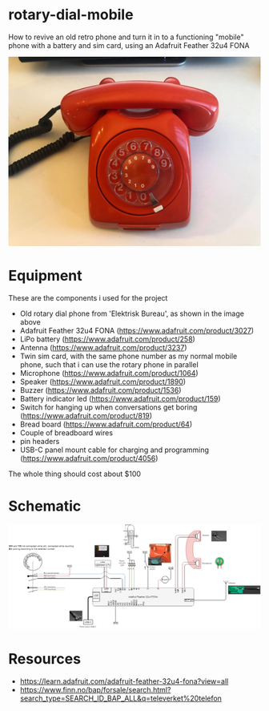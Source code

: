 # rotary-dial-mobile
How to revive an old retro phone and turn it in to a functioning "mobile" phone with a battery and sim card, using an Adafruit Feather 32u4 FONA

![image of phone](/doc/phone.jpg)

# Equipment
These are the components i used for the project

- Old rotary dial phone from 'Elektrisk Bureau', as shown in the image above
- Adafruit Feather 32u4 FONA (https://www.adafruit.com/product/3027)
- LiPo battery (https://www.adafruit.com/product/258)
- Antenna (https://www.adafruit.com/product/3237)
- Twin sim card, with the same phone number as my normal mobile phone, such that i can use the rotary phone in parallel
- Microphone (https://www.adafruit.com/product/1064)
- Speaker (https://www.adafruit.com/product/1890)
- Buzzer (https://www.adafruit.com/product/1536)
- Battery indicator led (https://www.adafruit.com/product/159)
- Switch for hanging up when conversations get boring (https://www.adafruit.com/product/819)
- Bread board (https://www.adafruit.com/product/64)
- Couple of breadboard wires
- pin headers
- USB-C panel mount cable for charging and programming (https://www.adafruit.com/product/4056)

The whole thing should cost about $100

# Schematic

![schematic](/doc/schematic.png)

# Resources

- https://learn.adafruit.com/adafruit-feather-32u4-fona?view=all
- https://www.finn.no/bap/forsale/search.html?search_type=SEARCH_ID_BAP_ALL&q=televerket%20telefon